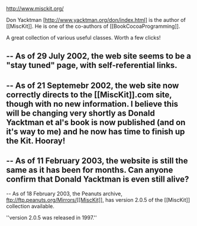 

http://www.misckit.org/

Don Yacktman [http://www.yacktman.org/don/index.html] is the author of [[MiscKit]].  He is one of the co-authors of [[BookCocoaProgramming]].

A great collection of various useful classes. Worth a few clicks!

-- As of 29 July 2002, the web site seems to be a "stay tuned" page, with self-referential links.
----
-- As of 21 Septemebr 2002, the web site now correctly directs to the [[MiscKit]].com site, though with no new information. I believe this will be changing very shortly as Donald Yacktman et al's book is now published (and on it's way to me) and he now has time to finish up the Kit. Hooray!
----
-- As of 11 February 2003, the website is still the same as it has been for months. Can anyone confirm that Donald Yacktman is even still alive?
----
-- As of 18 February 2003, the Peanuts archive, ftp://ftp.peanuts.org/Mirrors/[[MiscKit]], has version 2.0.5 of the [[MiscKit]] collection available.

''version 2.0.5 was released in 1997.''